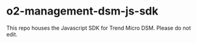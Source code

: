 # o2-management-dsm-js-sdk
This repo houses the Javascript SDK for Trend Micro DSM.  Please do not edit.
